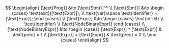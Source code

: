 $$
\begin{align}
    [\text{Prog}] &\to [\text{Stmt}]^*
    \\
    [\text{Stmt}] &\to 
    \begin {cases}
        \text{exit}([\text{Expr}]); \\
        \text{var}\space \text{identifier} = [\text{Expr}];
    \end {cases}
    \\
    [\text{Expr}] &\to 
    \begin {cases}
        \text{int-lit} \\
        \text{identifier} \\
        [\text{NodeBinaryExpr}]
    \end {cases}
    \\
    [\text{NodeBinaryExpr}] &\to
    \begin {cases}
        [\text{Expr}] * [\text{Expr}] & \text{prec} = 1 \\
        [\text{Expr}] + [\text{Expr}] & \text{prec} = 0 \\
    \end {cases}
\end{align}
$$